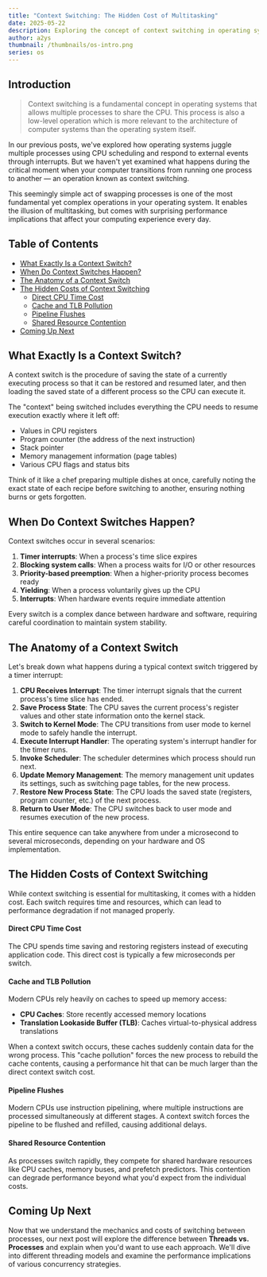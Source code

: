 ```yaml
---
title: "Context Switching: The Hidden Cost of Multitasking"
date: 2025-05-22
description: Exploring the concept of context switching in operating systems and its impact on performance.
author: a2ys
thumbnail: /thumbnails/os-intro.png
series: os
---
```


## Introduction

> Context switching is a fundamental concept in operating systems that allows multiple processes to share the CPU. This process is also a low-level operation which is more relevant to the architecture of computer systems than the operating system itself.

In our previous posts, we've explored how operating systems juggle multiple processes using CPU scheduling and respond to external events through interrupts. But we haven't yet examined what happens during the critical moment when your computer transitions from running one process to another — an operation known as context switching.

This seemingly simple act of swapping processes is one of the most fundamental yet complex operations in your operating system. It enables the illusion of multitasking, but comes with surprising performance implications that affect your computing experience every day.

## Table of Contents

- [What Exactly Is a Context Switch?](#what-exactly-is-a-context-switch)
- [When Do Context Switches Happen?](#when-do-context-switches-happen)
- [The Anatomy of a Context Switch](#the-anatomy-of-a-context-switch)
- [The Hidden Costs of Context Switching](#the-hidden-costs-of-context-switching)
  - [Direct CPU Time Cost](#direct-cpu-time-cost)
  - [Cache and TLB Pollution](#cache-and-tlb-pollution)
  - [Pipeline Flushes](#pipeline-flushes)
  - [Shared Resource Contention](#shared-resource-contention)
- [Coming Up Next](#coming-up-next)

## What Exactly Is a Context Switch?

A context switch is the procedure of saving the state of a currently executing process so that it can be restored and resumed later, and then loading the saved state of a different process so the CPU can execute it.

The "context" being switched includes everything the CPU needs to resume execution exactly where it left off:

- Values in CPU registers
- Program counter (the address of the next instruction)
- Stack pointer
- Memory management information (page tables)
- Various CPU flags and status bits

Think of it like a chef preparing multiple dishes at once, carefully noting the exact state of each recipe before switching to another, ensuring nothing burns or gets forgotten.

## When Do Context Switches Happen?

Context switches occur in several scenarios:

1. **Timer interrupts**: When a process's time slice expires
2. **Blocking system calls**: When a process waits for I/O or other resources
3. **Priority-based preemption**: When a higher-priority process becomes ready
4. **Yielding**: When a process voluntarily gives up the CPU
5. **Interrupts**: When hardware events require immediate attention

Every switch is a complex dance between hardware and software, requiring careful coordination to maintain system stability.

## The Anatomy of a Context Switch

Let's break down what happens during a typical context switch triggered by a timer interrupt:

1. **CPU Receives Interrupt**: The timer interrupt signals that the current process's time slice has ended.
2. **Save Process State**: The CPU saves the current process's register values and other state information onto the kernel stack.
3. **Switch to Kernel Mode**: The CPU transitions from user mode to kernel mode to safely handle the interrupt.
4. **Execute Interrupt Handler**: The operating system's interrupt handler for the timer runs.
5. **Invoke Scheduler**: The scheduler determines which process should run next.
6. **Update Memory Management**: The memory management unit updates its settings, such as switching page tables, for the new process.
7. **Restore New Process State**: The CPU loads the saved state (registers, program counter, etc.) of the next process.
8. **Return to User Mode**: The CPU switches back to user mode and resumes execution of the new process.

This entire sequence can take anywhere from under a microsecond to several microseconds, depending on your hardware and OS implementation.

## The Hidden Costs of Context Switching

While context switching is essential for multitasking, it comes with a hidden cost. Each switch requires time and resources, which can lead to performance degradation if not managed properly.

#### Direct CPU Time Cost

The CPU spends time saving and restoring registers instead of executing application code. This direct cost is typically a few microseconds per switch.

#### Cache and TLB Pollution

Modern CPUs rely heavily on caches to speed up memory access:

- **CPU Caches**: Store recently accessed memory locations
- **Translation Lookaside Buffer (TLB)**: Caches virtual-to-physical address translations

When a context switch occurs, these caches suddenly contain data for the wrong process. This "cache pollution" forces the new process to rebuild the cache contents, causing a performance hit that can be much larger than the direct context switch cost.

#### Pipeline Flushes

Modern CPUs use instruction pipelining, where multiple instructions are processed simultaneously at different stages. A context switch forces the pipeline to be flushed and refilled, causing additional delays.

#### Shared Resource Contention

As processes switch rapidly, they compete for shared hardware resources like CPU caches, memory buses, and prefetch predictors. This contention can degrade performance beyond what you'd expect from the individual costs.

## Coming Up Next

Now that we understand the mechanics and costs of switching between processes, our next post will explore the difference between **Threads vs. Processes** and explain when you'd want to use each approach. We'll dive into different threading models and examine the performance implications of various concurrency strategies.
